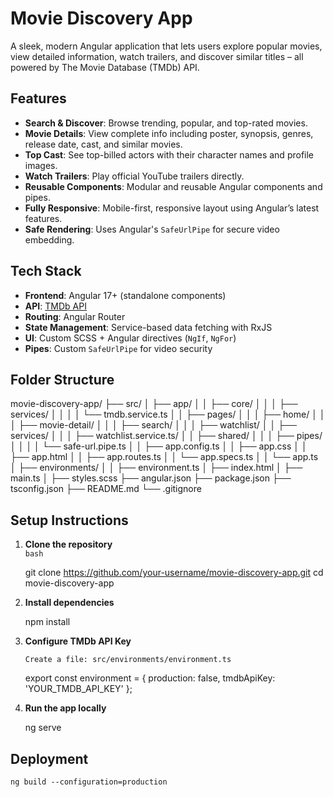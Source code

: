 #  Movie Discovery App

A sleek, modern Angular application that lets users explore popular movies, view detailed information, watch trailers, and discover similar titles – all powered by The Movie Database (TMDb) API.

##  Features

-  **Search & Discover**: Browse trending, popular, and top-rated movies.
-  **Movie Details**: View complete info including poster, synopsis, genres, release date, cast, and similar movies.
-  **Top Cast**: See top-billed actors with their character names and profile images.
-  **Watch Trailers**: Play official YouTube trailers directly.
-  **Reusable Components**: Modular and reusable Angular components and pipes.
-  **Fully Responsive**: Mobile-first, responsive layout using Angular’s latest features.
-  **Safe Rendering**: Uses Angular's `SafeUrlPipe` for secure video embedding.

##  Tech Stack

- **Frontend**: Angular 17+ (standalone components)
- **API**: [TMDb API](https://developers.themoviedb.org/)
- **Routing**: Angular Router
- **State Management**: Service-based data fetching with RxJS
- **UI**: Custom SCSS + Angular directives (`NgIf`, `NgFor`)
- **Pipes**: Custom `SafeUrlPipe` for video security

##  Folder Structure

movie-discovery-app/
├── src/
│   ├── app/
│   │   ├── core/
│   │   │   ├── services/
│   │   │   │   └── tmdb.service.ts
│   │   ├── pages/
│   │   │   ├── home/
│   │   │   ├── movie-detail/
│   │   │   ├── search/
│   │   │   ├── watchlist/
│   │   ├── services/
│   │   │   ├── watchlist.service.ts/
│   │   ├── shared/
│   │   │   ├── pipes/
│   │   │   │   └── safe-url.pipe.ts
│   │   ├── app.config.ts
│   │   ├── app.css
│   │   ├── app.html
│   │   ├── app.routes.ts
│   │   └── app.specs.ts
│   │   └── app.ts
│   ├── environments/
│   │   ├── environment.ts
│   ├── index.html
│   ├── main.ts
│   ├── styles.scss
├── angular.json
├── package.json
├── tsconfig.json
├── README.md
└── .gitignore


##  Setup Instructions

1. **Clone the repository**  
   `bash`

   git clone https://github.com/your-username/movie-discovery-app.git
   cd movie-discovery-app


2. **Install dependencies** 
    
    npm install

3. **Configure TMDb API Key** 

    `Create a file: src/environments/environment.ts`

    export const environment = {
      production: false,
      tmdbApiKey: 'YOUR_TMDB_API_KEY'
    };

4. **Run the app locally**  

    ng serve

##  Deployment

    ng build --configuration=production
